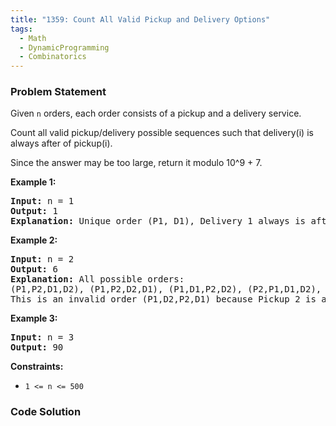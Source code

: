 ```yaml
---
title: "1359: Count All Valid Pickup and Delivery Options"
tags:
  - Math
  - DynamicProgramming
  - Combinatorics
---
```

### Problem Statement

<p>Given <code>n</code> orders, each order consists of a pickup and a delivery service.</p>

<p>Count all valid pickup/delivery possible sequences such that delivery(i) is always after of pickup(i). </p>

<p>Since the answer may be too large, return it modulo 10^9 + 7.</p>


<p><strong class="example">Example 1:</strong></p>

<pre>
<strong>Input:</strong> n = 1
<strong>Output:</strong> 1
<strong>Explanation:</strong> Unique order (P1, D1), Delivery 1 always is after of Pickup 1.
</pre>

<p><strong class="example">Example 2:</strong></p>

<pre>
<strong>Input:</strong> n = 2
<strong>Output:</strong> 6
<strong>Explanation:</strong> All possible orders: 
(P1,P2,D1,D2), (P1,P2,D2,D1), (P1,D1,P2,D2), (P2,P1,D1,D2), (P2,P1,D2,D1) and (P2,D2,P1,D1).
This is an invalid order (P1,D2,P2,D1) because Pickup 2 is after of Delivery 2.
</pre>

<p><strong class="example">Example 3:</strong></p>

<pre>
<strong>Input:</strong> n = 3
<strong>Output:</strong> 90
</pre>


<p><strong>Constraints:</strong></p>

<ul>
	<li><code>1 &lt;= n &lt;= 500</code></li>
</ul>


### Code Solution

```python

```

